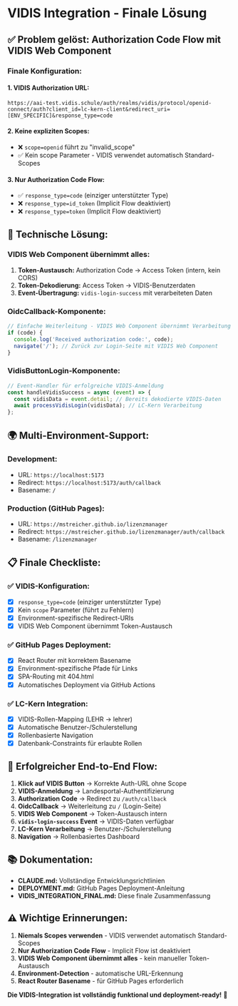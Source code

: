 # VIDIS Integration - Finale Lösung

## ✅ **Problem gelöst: Authorization Code Flow mit VIDIS Web Component**

### **Finale Konfiguration:**

#### **1. VIDIS Authorization URL:**
```
https://aai-test.vidis.schule/auth/realms/vidis/protocol/openid-connect/auth?client_id=lc-kern-client&redirect_uri=[ENV_SPECIFIC]&response_type=code
```

#### **2. Keine expliziten Scopes:**
- ❌ `scope=openid` führt zu "invalid_scope"
- ✅ Kein scope Parameter - VIDIS verwendet automatisch Standard-Scopes

#### **3. Nur Authorization Code Flow:**
- ✅ `response_type=code` (einziger unterstützter Type)
- ❌ `response_type=id_token` (Implicit Flow deaktiviert)
- ❌ `response_type=token` (Implicit Flow deaktiviert)

## 🔧 **Technische Lösung:**

### **VIDIS Web Component übernimmt alles:**
1. **Token-Austausch:** Authorization Code → Access Token (intern, kein CORS)
2. **Token-Dekodierung:** Access Token → VIDIS-Benutzerdaten
3. **Event-Übertragung:** `vidis-login-success` mit verarbeiteten Daten

### **OidcCallback-Komponente:**
```javascript
// Einfache Weiterleitung - VIDIS Web Component übernimmt Verarbeitung
if (code) {
  console.log('Received authorization code:', code);
  navigate('/'); // Zurück zur Login-Seite mit VIDIS Web Component
}
```

### **VidisButtonLogin-Komponente:**
```javascript
// Event-Handler für erfolgreiche VIDIS-Anmeldung
const handleVidisSuccess = async (event) => {
  const vidisData = event.detail; // Bereits dekodierte VIDIS-Daten
  await processVidisLogin(vidisData); // LC-Kern Verarbeitung
};
```

## 🌍 **Multi-Environment-Support:**

### **Development:**
- URL: `https://localhost:5173`
- Redirect: `https://localhost:5173/auth/callback`
- Basename: `/`

### **Production (GitHub Pages):**
- URL: `https://mstreicher.github.io/lizenzmanager`
- Redirect: `https://mstreicher.github.io/lizenzmanager/auth/callback`
- Basename: `/lizenzmanager`

## 📋 **Finale Checkliste:**

### ✅ **VIDIS-Konfiguration:**
- [x] `response_type=code` (einziger unterstützter Type)
- [x] Kein `scope` Parameter (führt zu Fehlern)
- [x] Environment-spezifische Redirect-URIs
- [x] VIDIS Web Component übernimmt Token-Austausch

### ✅ **GitHub Pages Deployment:**
- [x] React Router mit korrektem Basename
- [x] Environment-spezifische Pfade für Links
- [x] SPA-Routing mit 404.html
- [x] Automatisches Deployment via GitHub Actions

### ✅ **LC-Kern Integration:**
- [x] VIDIS-Rollen-Mapping (LEHR → lehrer)
- [x] Automatische Benutzer-/Schulerstellung
- [x] Rollenbasierte Navigation
- [x] Datenbank-Constraints für erlaubte Rollen

## 🎉 **Erfolgreicher End-to-End Flow:**

1. **Klick auf VIDIS Button** → Korrekte Auth-URL ohne Scope
2. **VIDIS-Anmeldung** → Landesportal-Authentifizierung
3. **Authorization Code** → Redirect zu `/auth/callback`
4. **OidcCallback** → Weiterleitung zu `/` (Login-Seite)
5. **VIDIS Web Component** → Token-Austausch intern
6. **`vidis-login-success` Event** → VIDIS-Daten verfügbar
7. **LC-Kern Verarbeitung** → Benutzer-/Schulerstellung
8. **Navigation** → Rollenbasiertes Dashboard

## 📚 **Dokumentation:**

- **CLAUDE.md:** Vollständige Entwicklungsrichtlinien
- **DEPLOYMENT.md:** GitHub Pages Deployment-Anleitung
- **VIDIS_INTEGRATION_FINAL.md:** Diese finale Zusammenfassung

## ⚠️ **Wichtige Erinnerungen:**

1. **Niemals Scopes verwenden** - VIDIS verwendet automatisch Standard-Scopes
2. **Nur Authorization Code Flow** - Implicit Flow ist deaktiviert
3. **VIDIS Web Component übernimmt alles** - kein manueller Token-Austausch
4. **Environment-Detection** - automatische URL-Erkennung
5. **React Router Basename** - für GitHub Pages erforderlich

**Die VIDIS-Integration ist vollständig funktional und deployment-ready!** 🚀
